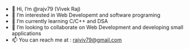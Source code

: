- 👋 Hi, I’m @rajv79 (Vivek Raj)
- 👀 I’m interested in Web Developemt and software programing
- 🌱 I’m currently learning C/C++ and DSA
- 💞️ I’m looking to collaborate on Web Development and developing small applications
- 📫 You can reach me at : rajviv79@gmail.com

<!---
rajv79/rajv79 is a ✨ special ✨ repository because its `README.md` (this file) appears on your GitHub profile.
You can click the Preview link to take a look at your changes.
--->
